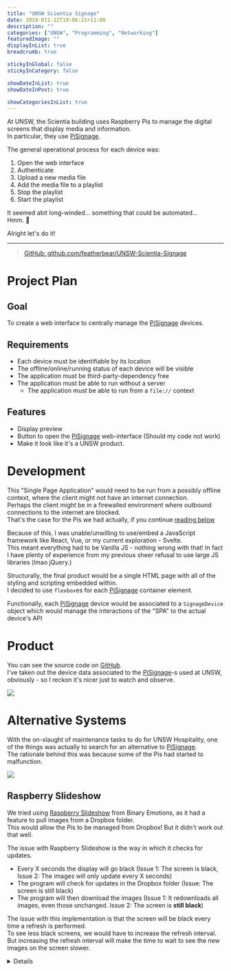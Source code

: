 ```yaml
---
title: "UNSW Scientia Signage"
date: 2019-011-12T19:06:21+11:00
description: ""
categories: ["UNSW", "Programming", "Networking"]
featuredImage: ""
displayInList: true
breadcrumb: true

stickyInGlobal: false
stickyInCategory: false

showDateInList: true
showDateInPost: true

showCategoriesInList: true
---
```


[PiSignage]: https://pisignage.com

At UNSW, the Scientia building uses Raspberry Pis to manage the digital screens that display media and information.  
In particular, they use [PiSignage].

The general operational process for each device was:

1) Open the web interface
2) Authenticate
3) Upload a new media file
4) Add the media file to a playlist
5) Stop the playlist
6) Start the playlist

It seemed abit long-winded... something that could be automated...  
Hmm. 🤔

Alright let's do it!

---

> [<i class="fab fa-github" aria-hidden="true"></i> GitHub: github.com/featherbear/UNSW-Scientia-Signage](https://github.com/featherbear/unsw-scientia-signage)  

# Project Plan

## Goal

To create a web interface to centrally manage the [PiSignage] devices.

## Requirements

* Each device must be identifiable by its location
* The offline/online/running status of each device will be visible
* The application must be third-party-dependency free
* The application must be able to run without a server
  * The application must be able to run from a `file://` context

## Features

* Display preview
* Button to open the [PiSignage] web-interface (Should my code not work)
* Make it look like it's a UNSW product.

# Development

This "Single Page Application" would need to be run from a possibly offline context, where the client might not have an internet connection.  
Perhaps the client might be in a firewalled environment where outbound connections to the internet are blocked.  
That's the case for the Pis we had actually, if you continue [reading below](#balena-dash-and-screenly-ose)

Because of this, I was unable/unwilling to use/embed a JavaScript framework like React, Vue, or my current exploration - Svelte.  
This meant everything had to be Vanilla JS - nothing wrong with that! In fact I have plenty of experience from my previous sheer refusal to use large JS libraries (lmao jQuery.)

Structurally, the final product would be a single HTML page with all of the styling and scripting embedded within.  
I decided to use `flexbox`es for each [PiSignage] container element.  

Functionally, each [PiSignage] device would be associated to a `SignageDevice` object which would manage the interactions of the "SPA" to the actual device's API

# Product

You can see the source code on [GitHub](https://github.com/featherbear/unsw-scientia-signage).  
I've taken out the device data associated to the [PiSignage]-s used at UNSW, obviously - so I reckon it's nicer just to watch and observe.

![](Snipaste_2019-12-09_19-33-07.png)

# Alternative Systems

With the on-slaught of maintenance tasks to do for UNSW Hospitality, one of the things was actually to search for an alternative to [PiSignage].  
The rationale behind this was because some of the Pis had started to malfunction.

![](20191123_114624.jpg)

## Raspberry Slideshow

We tried using [Raspberry Slideshow](https://www.binaryemotions.com/digital-signage/raspberry-slideshow/) from Binary Emotions, as it had a feature to pull images from a Dropbox folder.  
This would allow the Pis to be managed from Dropbox! But it didn't work out that well.

The issue with Raspberry Slideshow is the way in which it checks for updates.  

* Every X seconds the display will go black (Issue 1: The screen is black, Issue 2: The images will only update every X seconds)
* The program will check for updates in the Dropbox folder (Issue: The screen is still black)
* The program will then download the images (Issue 1: It redownloads all images, even those unchanged. Issue 2: The screen is **still black**)

The issue with this implementation is that the screen will be black every time a refresh is performed.  
To see less black screens, we would have to increase the refresh interval.  
But increasing the refresh interval will make the time to wait to see the new images on the screen slower.

<details>
```
=> [System_mountFirstFoundUsbDevice] Mounting the plugged-in USB key's first partition...
ls: cannot access '/dev/disk/by-id/': No such file or directory
===> No available USB block device found (no USB key inserted or recognized). Proceeding with cached content, if any.
ls: cannot access '/dev/disk/by-id/': No such file or directory
=> [System_populateTempFolderFromDropbox] Downloading dropbox media...
===> Using account Name:                Theatre Techs.
===> Downloading Dropbox media files...
 > Downloading folder "/" to "/tmp/imgs4/"...
 > Downloading "/IMAGE_FILE_ONE.JPG" to "/tmp/imgs4/IMAGE_FILE_ONE.JPG"... DONE
===> Dropbox folder media hash: 03b04837709085aa456510031299f9ba61792d118f6ea17fb348cbb4097d5078.
=> [System_mediaInformationsShow] The following images will be slided:
 * IMAGE_FILE_ONE.JPG


=> [System_mediaInformationsShow] The following videos will be slided:


=> [System_mediaInformationsShow] Refresh time set: 15s

###############################
## THIS REPEATS INDEFINITELY ##
###############################

Sliding the following images:
/tmp/imgs4/IMAGE_FILE_ONE.JPG
Total duration: 10
using "DejaVu Sans Mono-16", pixelsize=16.67 file=/usr/share/fonts/truetype/dejavu/DejaVuSansMono.ttf
=> [System_slide] Refresh timeout reached.

###############################
##  ADDING A NEW IMAGE FILE  ##
###############################

=> [System_slide] New Dropbox media hash: 1894fdd77b8ce3396667e311a49fd4557bd3dc5bdcfd7e7a36f4b52333c7db0a; old was: 03b04837709085aa456510031299f9ba61792d118f6ea17fb348cbb4097d5078.
=> [System_slide] Refetching all media (@todo: refetching only Dropbox media).
=> [System_populateTempFolderFromDropbox] Downloading dropbox media...
===> Using account Name:                Theatre Techs.
===> Downloading Dropbox media files...
 > Downloading folder "/" to "/tmp/imgs4/"...
 > Downloading "/IMAGE_FILE_ONE.JPG" to "/tmp/imgs4/IMAGE_FILE_ONE.JPG"... DONE
 > Downloading "/IMAGE_FILE_TWO.JPG" to "/tmp/imgs4/IMAGE_FILE_TWO.JPG"... DONE
===> Dropbox folder media hash: 1894fdd77b8ce3396667e311a49fd4557bd3dc5bdcfd7e7a36f4b52333c7db0a.
=> [System_mediaInformationsShow] The following images will be slided:
 * IMAGE_FILE_TWO.JPG
 * IMAGE_FILE_ONE.JPG

###############################
##  REMOVING AN IMAGE FILE   ##
###############################

=> [System_slide] New Dropbox media hash: f416bc98359f17ef5b7afa49a7be7538942b5f086c392a3c1a60800e535459aa; old was: 1894fdd77b8ce3396667e311a49fd4557bd3dc5bdcfd7e7a36f4b52333c7db0a.
=> [System_slide] Refetching all media (@todo: refetching only Dropbox media).
=> [System_populateTempFolderFromDropbox] Downloading dropbox media...
===> Using account Name:                Theatre Techs.
===> Downloading Dropbox media files...
 > Downloading folder "/" to "/tmp/imgs4/"...
 > Downloading "/IMAGE_FILE_TWO.JPG" to "/tmp/imgs4/IMAGE_FILE_TWO.JPG"... DONE
===> Dropbox folder media hash: f416bc98359f17ef5b7afa49a7be7538942b5f086c392a3c1a60800e535459aa.
=> [System_mediaInformationsShow] The following images will be slided:
 * IMAGE_FILE_TWO.JPG
```
</details>

## Balena Dash and Screenly OSE

Another solution I found was [Balena Dash](https://www.balena.io/blog/make-a-web-frame-with-raspberry-pi-in-30-minutes/), a dashboard software I thought would work as a Digital Signage.  
Unfortunately the university had old models of the RPi, and did not meet the hardware requirements of 1GB RAM.

Another solution was [Screenly - Open Source Edition](https://www.screenly.io/ose/).  
It looked decent and usable, so I tried to deploy it on [Balena Cloud](https://www.balena.io/cloud/).  

**Except**, the 4 Raspberry Pis were blocked from making outbound connections so I couldn't get them registered.  
Even bypassing this by registering at home, they were unable to connect to the cloud at university, so this attempt has been thwarted too!

I did end up trying to to install Screenly OSE without Balena Cloud, but honestly I prefer [PiSignage] more, so I ended up reflashing it.

---

Ultimately the issue seemed to be a bad microSD card that was causing corruption on one of the two reported devices.  
As for the other reported device, I'm not too sure what caused it to break but as of today, the reinstalled [PiSignage] software is still working fine; though the device does seem to respond considerably slower than the other devices.
